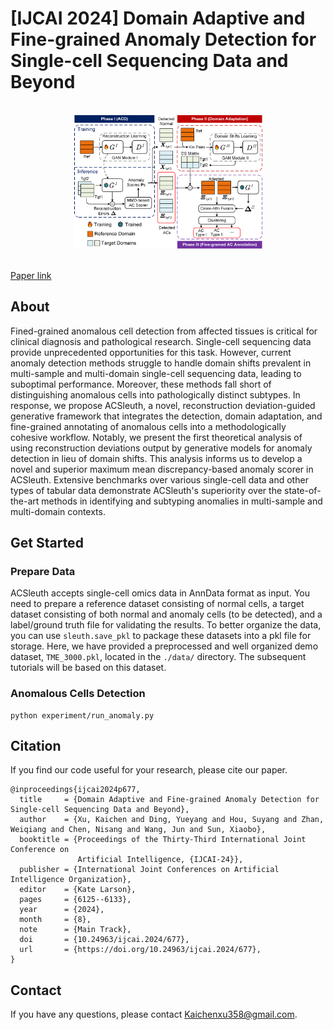 # [IJCAI 2024] Domain Adaptive and Fine-grained Anomaly Detection for Single-cell Sequencing Data and Beyond

<br/>
<div align=center>
<img src='/docs/ACSleuth.png' width='60%'>
</div>
<br/>

[Paper link](https://arxiv.org/abs/2404.17454)


## About
Fined-grained anomalous cell detection from affected tissues is critical for clinical diagnosis and pathological research. Single-cell sequencing data provide unprecedented opportunities for this task. However, current anomaly detection methods struggle to handle domain shifts prevalent in multi-sample and multi-domain single-cell sequencing data, leading to suboptimal performance. Moreover, these methods fall short of distinguishing anomalous cells into pathologically distinct subtypes. In response, we propose ACSleuth, a novel, reconstruction deviation-guided generative framework that integrates the detection, domain adaptation, and fine-grained annotating of anomalous cells into a methodologically cohesive workflow. Notably, we present the first theoretical analysis of using reconstruction deviations output by generative models for anomaly detection in lieu of domain shifts. This analysis informs us to develop a novel and superior maximum mean discrepancy-based anomaly scorer in ACSleuth. Extensive benchmarks over various single-cell data and other types of tabular data demonstrate ACSleuth's superiority over the state-of-the-art methods in identifying and subtyping anomalies in multi-sample and multi-domain contexts.


## Get Started
### Prepare Data
ACSleuth accepts single-cell omics data in AnnData format as input. You need to prepare a reference dataset consisting of normal cells, a target dataset consisting of both normal and anomaly cells (to be detected), and a label/ground truth file for validating the results. To better organize the data, you can use `sleuth.save_pkl` to package these datasets into a pkl file for storage. Here, we have provided a preprocessed and well organized demo dataset, `TME_3000.pkl`, located in the `./data/` directory. The subsequent tutorials will be based on this dataset.

### Anomalous Cells Detection
```
python experiment/run_anomaly.py
```


## Citation
If you find our code useful for your research, please cite our paper.
```
@inproceedings{ijcai2024p677,
  title     = {Domain Adaptive and Fine-grained Anomaly Detection for Single-cell Sequencing Data and Beyond},
  author    = {Xu, Kaichen and Ding, Yueyang and Hou, Suyang and Zhan, Weiqiang and Chen, Nisang and Wang, Jun and Sun, Xiaobo},
  booktitle = {Proceedings of the Thirty-Third International Joint Conference on
               Artificial Intelligence, {IJCAI-24}},
  publisher = {International Joint Conferences on Artificial Intelligence Organization},
  editor    = {Kate Larson},
  pages     = {6125--6133},
  year      = {2024},
  month     = {8},
  note      = {Main Track},
  doi       = {10.24963/ijcai.2024/677},
  url       = {https://doi.org/10.24963/ijcai.2024/677},
}
```


## Contact
If you have any questions, please contact Kaichenxu358@gmail.com.